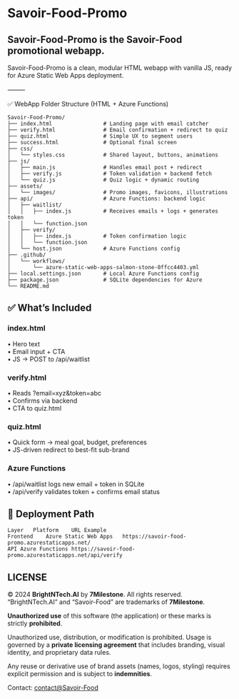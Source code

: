 # Savoir-Food-Promo
## Savoir-Food-Promo is the Savoir-Food promotional webapp.

Savoir-Food-Promo is a clean, modular HTML webapp with vanilla JS, ready for Azure Static Web Apps deployment.

⸻

✅ WebApp Folder Structure (HTML + Azure Functions)
```graph
Savoir-Food-Promo/
├── index.html                # Landing page with email catcher
├── verify.html               # Email confirmation + redirect to quiz
├── quiz.html                 # Simple UX to segment users
├── success.html              # Optional final screen
├── css/
│   └── styles.css            # Shared layout, buttons, animations
├── js/
│   ├── main.js               # Handles email post + redirect
│   ├── verify.js             # Token validation + backend fetch
│   └── quiz.js               # Quiz logic + dynamic routing
├── assets/
│   └── images/               # Promo images, favicons, illustrations
├── api/                      # Azure Functions: backend logic
│   ├── waitlist/
│   │   ├── index.js          # Receives emails + logs + generates token
│   │   └── function.json
│   ├── verify/
│   │   ├── index.js          # Token confirmation logic
│   │   └── function.json
│   └── host.json             # Azure Functions config
├── .github/
│   └── workflows/
│       └── azure-static-web-apps-salmon-stone-0ffcc4403.yml
├── local.settings.json       # Local Azure Functions config
├── package.json              # SQLite dependencies for Azure
└── README.md
```

## ✅ What’s Included

### index.html  
• Hero text  
• Email input + CTA  
• JS → POST to /api/waitlist  

### verify.html  
• Reads ?email=xyz&token=abc  
• Confirms via backend  
• CTA to quiz.html  

### quiz.html  
• Quick form → meal goal, budget, preferences  
• JS-driven redirect to best-fit sub-brand  

### Azure Functions  
• /api/waitlist logs new email + token in SQLite  
• /api/verify validates token + confirms email status  

## 🧭 Deployment Path
```table
Layer	Platform	URL Example
Frontend	Azure Static Web Apps	https://savoir-food-promo.azurestaticapps.net/
API	Azure Functions	https://savoir-food-promo.azurestaticapps.net/api/verify
```

## LICENSE

© 2024 **BrightNTech.AI** by **7Milestone**. All rights reserved. “BrightNTech.AI” and “Savoir-Food” are trademarks of **7Milestone**.

**Unauthorized use** of this software (the application) or these marks is strictly **prohibited**.

Unauthorized use, distribution, or modification is prohibited. Usage is governed by a **private licensing agreement** that includes branding, visual identity, and proprietary data rules.

Any reuse or derivative use of brand assets (names, logos, styling) requires explicit permission and is subject to **indemnities**.

Contact: [contact@Savoir-Food](mailto:BrightNTech.AI@proton.me?subject=Savoir-Food%20Promo%20Inquiry)